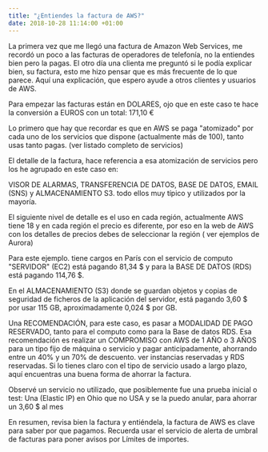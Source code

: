 ```yaml
---
title: "¿Entiendes la factura de AWS?"
date: 2018-10-28 11:14:00 +01:00
---
```


La primera vez que me llegó una factura de Amazon Web Services, me recordó un poco a las facturas de operadores de telefonía, no la entiendes bien pero la pagas. El otro día una clienta me preguntó si le podía explicar bien, su factura, esto me hizo pensar que es más frecuente de lo que parece. Aquí una explicación, que espero ayude a otros clientes y usuarios de AWS.

Para empezar las facturas están en DOLARES, ojo que en este caso te hace la conversión a EUROS con un total: 171,10 € 

Lo primero que hay que recordar es que en AWS se paga "atomizado" por cada uno de los servicios que dispone (actualmente más de 100), tanto usas tanto pagas. (ver listado completo de servicios)

El detalle de la factura, hace referencia a esa atomización de servicios pero los he agrupado en este caso en:

VISOR DE ALARMAS, TRANSFERENCIA DE DATOS, BASE DE DATOS, EMAIL (SNS) y ALMACENAMIENTO S3. todo ellos muy típico y utilizados por la mayoría.




El siguiente nivel de detalle es el uso en cada región, actualmente AWS tiene 18 y en cada región el precio es diferente, por eso en la web de AWS con los detalles de precios debes de seleccionar la región ( ver ejemplos de Aurora)

Para este ejemplo. tiene cargos en París con el servicio de computo "SERVIDOR" (EC2) está pagando 81,34 $ y para la BASE DE DATOS (RDS) está pagando 114,76 $.

En el ALMACENAMIENTO (S3) donde se guardan objetos y copias de seguridad de ficheros de la aplicación del servidor, está pagando 3,60 $ por usar 115 GB, aproximadamente 0,024 $ por GB.

Una RECOMENDACIÓN, para este caso, es pasar a MODALIDAD DE PAGO RESERVADO, tanto para el computo como para la Base de datos RDS.
Esa recomendación es realizar un COMPROMISO con AWS de 1 AÑO o 3 AÑOS para un tipo fijo de máquina o servicio y pagar anticipadamente, ahorrando entre un 40% y un 70% de descuento. ver instancias reservadas y RDS reservadas. Si lo tienes claro con el tipo de servicio usado a largo plazo, aquí encuentras una buena forma de ahorrar la factura.

Observé un servicio no utilizado, que posiblemente fue una prueba inicial o test: Una (Elastic IP) en Ohio que no USA y se la puedo anular, para ahorrar un 3,60 $ al mes

En resumen, revisa bien la factura y entiéndela, la factura de AWS es clave para saber por que pagamos. Recuerda usar el servicio de alerta de umbral de facturas para poner avisos por Límites de importes.

